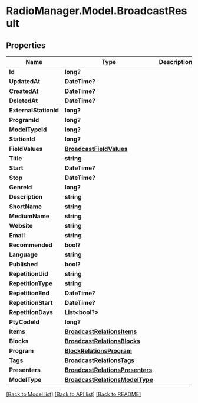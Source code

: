 # RadioManager.Model.BroadcastResult
## Properties

Name | Type | Description | Notes
------------ | ------------- | ------------- | -------------
**Id** | **long?** |  | 
**UpdatedAt** | **DateTime?** |  | 
**CreatedAt** | **DateTime?** |  | 
**DeletedAt** | **DateTime?** |  | 
**ExternalStationId** | **long?** |  | [optional] 
**ProgramId** | **long?** |  | [optional] 
**ModelTypeId** | **long?** |  | [optional] 
**StationId** | **long?** |  | [optional] 
**FieldValues** | [**BroadcastFieldValues**](BroadcastFieldValues.md) |  | [optional] 
**Title** | **string** |  | [optional] 
**Start** | **DateTime?** |  | [optional] 
**Stop** | **DateTime?** |  | [optional] 
**GenreId** | **long?** |  | [optional] 
**Description** | **string** |  | [optional] 
**ShortName** | **string** |  | [optional] 
**MediumName** | **string** |  | [optional] 
**Website** | **string** |  | [optional] 
**Email** | **string** |  | [optional] 
**Recommended** | **bool?** |  | [optional] 
**Language** | **string** |  | [optional] 
**Published** | **bool?** |  | [optional] 
**RepetitionUid** | **string** |  | [optional] 
**RepetitionType** | **string** |  | [optional] 
**RepetitionEnd** | **DateTime?** |  | [optional] 
**RepetitionStart** | **DateTime?** |  | [optional] 
**RepetitionDays** | **List&lt;bool?&gt;** |  | [optional] 
**PtyCodeId** | **long?** |  | [optional] 
**Items** | [**BroadcastRelationsItems**](BroadcastRelationsItems.md) |  | [optional] 
**Blocks** | [**BroadcastRelationsBlocks**](BroadcastRelationsBlocks.md) |  | [optional] 
**Program** | [**BlockRelationsProgram**](BlockRelationsProgram.md) |  | [optional] 
**Tags** | [**BroadcastRelationsTags**](BroadcastRelationsTags.md) |  | [optional] 
**Presenters** | [**BroadcastRelationsPresenters**](BroadcastRelationsPresenters.md) |  | [optional] 
**ModelType** | [**BroadcastRelationsModelType**](BroadcastRelationsModelType.md) |  | [optional] 

[[Back to Model list]](../README.md#documentation-for-models) [[Back to API list]](../README.md#documentation-for-api-endpoints) [[Back to README]](../README.md)

